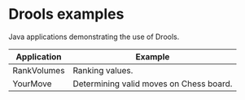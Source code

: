 # Drools examples
Java applications demonstrating the use of Drools.

Application | Example
--- | ---
RankVolumes | Ranking values.
YourMove | Determining valid moves on Chess board.